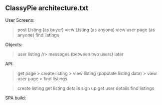 ClassyPie architecture.txt
--------------------------

User Screens:
  > post Listing (as buyer)
  > view Listing (as anyone)
  > view user page (as anyone)
  > find listings

Objects: 
  > user 
  > listing
  //> messages (between two users) later

API:
  > get page
    > create listing
    > view listing (populate listing data)
    > view user page
    > find listings

  > create listing
  > get listing details
  > sign up 
  > get user details 
  > find listings

SPA build:
  <post-listing>
  </post-listing>
  
  <view-listing>
  </view-listing>

  <user-page>
  </user-page>

  <search-listings>
  </search-listings>

    